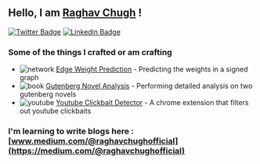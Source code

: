 ## Hello, I am [Raghav Chugh](https://github.com/raghavchugh21) !

[![Twitter Badge](https://img.shields.io/badge/-@raghavchugh21-1ca0f1?style=flat-square&labelColor=1ca0f1&logo=twitter&logoColor=white&link=https://twitter.com/raghavchugh21)](https://twitter.com/raghavchugh21)
[![Linkedin Badge](https://img.shields.io/badge/-raghavchugh21-blue?style=flat-square&logo=Linkedin&logoColor=white&link=https://www.linkedin.com/in/raghavchugh21/)](https://www.linkedin.com/in/raghavchugh21/)

<!-- This is taken from https://github.com/maddhruv/npm-statistics -->

### Some of the things I crafted or am crafting 

- ![network](https://user-images.githubusercontent.com/65908705/108063102-bb928a80-7080-11eb-81e3-29a997443354.png) [Edge Weight Prediction](https://github.com/raghavchugh21/Edge-Weight-Prediction) - Predicting the weights in a signed graph
- ![book](https://user-images.githubusercontent.com/65908705/108063097-b9303080-7080-11eb-8e31-ccebf21ad036.png) [Gutenberg Novel Analysis](https://github.com/raghavchugh21/Gutenberg-Novel-Analysis) - Performing detailed analysis on two gutenberg novels
- ![youtube](https://user-images.githubusercontent.com/65908705/108063100-ba615d80-7080-11eb-86b7-5b07dac61c03.png) [Youtube Clickbait Detector](https://github.com/raghavchugh21/extension-bp) - A chrome extension that filters out youtube clickbaits

### I'm learning to write blogs here : [www.medium.com/@raghavchughofficial](https://medium.com/@raghavchughofficial)

